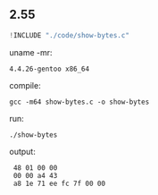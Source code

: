 ## 2.55

```c
!INCLUDE "./code/show-bytes.c"
```

uname -mr:

    4.4.26-gentoo x86_64

compile:

    gcc -m64 show-bytes.c -o show-bytes

run:

    ./show-bytes

output:

     48 01 00 00
     00 00 a4 43
     a8 1e 71 ee fc 7f 00 00
